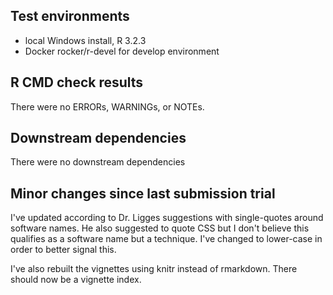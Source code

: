 ## Test environments
* local Windows install, R 3.2.3
* Docker rocker/r-devel for develop environment

## R CMD check results
There were no ERRORs, WARNINGs, or NOTEs.

## Downstream dependencies
There were no downstream dependencies

## Minor changes since last submission trial
I've updated according to Dr. Ligges suggestions with
single-quotes around software names. He also suggested
to quote CSS but I don't believe this qualifies as
a software name but a technique. I've changed to lower-case
in order to better signal this.

I've also rebuilt the vignettes using knitr instead of rmarkdown.
There should now be a vignette index.
